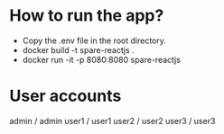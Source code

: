 # How to run the app?

* Copy the .env file in the root directory.
* docker build -t spare-reactjs .
* docker run -it -p 8080:8080 spare-reactjs

# User accounts
admin / admin
user1 / user1
user2 / user2
user3 / user3
